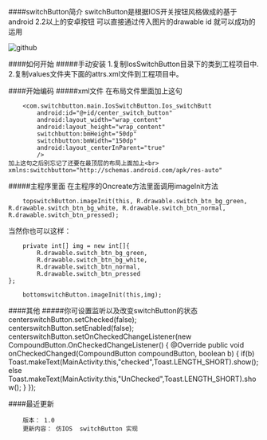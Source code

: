####switchButton简介
    switchButton是根据IOS开关按钮风格做成的基于android 2.2以上的安卓按钮
    可以直接通过传入图片的drawable  id  就可以成功的运用

![github](https://github.com/chenhonggy/switchButton/blob/master/example.jpg "github")

####如何开始
#####手动安装
    1.复制IosSwitchButton目录下的类到工程项目中.
    2.复制values文件夹下面的attrs.xml文件到工程项目中。

####开始编码
#####xml文件
在布局文件里面加上这句<br>
        
        <com.switchbutton.main.IosSwitchButton.Ios_switchButt
            android:id="@+id/center_switch_button"
            android:layout_width="wrap_content"
            android:layout_height="wrap_content"
            switchbutton:bmHeight="50dp"
            switchbutton:bmWidth="150dp"
            android:layout_centerInParent="true"
            />      
    加上这句之后别忘记了还要在最顶层的布局上面加上<br>
    xmlns:switchbutton="http://schemas.android.com/apk/res-auto"

#####主程序里面
在主程序的Oncreate方法里面调用imageInit方法<br>

        
        topswitchButton.imageInit(this, R.drawable.switch_btn_bg_green, R.drawable.switch_btn_bg_white, R.drawable.switch_btn_normal, R.drawable.switch_btn_pressed);
        
当然你也可以这样：<br>
        
        private int[] img = new int[]{
            R.drawable.switch_btn_bg_green,
            R.drawable.switch_btn_bg_white,
            R.drawable.switch_btn_normal,
            R.drawable.switch_btn_pressed
    };
        
        bottomswitchButton.imageInit(this,img);
        
####其他
#####你可设置监听以及改变switchButton的状态
        centerswitchButton.setChecked(false);
        centerswitchButton.setEnabled(false);
        centerswitchButton.setOnCheckedChangeListener(new CompoundButton.OnCheckedChangeListener() {
            @Override
            public void onCheckedChanged(CompoundButton compoundButton, boolean b) {
                if(b)
                    Toast.makeText(MainActivity.this,"checked",Toast.LENGTH_SHORT).show();
                else
                    Toast.makeText(MainActivity.this,"UnChecked",Toast.LENGTH_SHORT).show();
            }
        });
                
                
####最近更新
        
        版本： 1.0
        更新内容： 仿IOS  switchButton 实现
        

